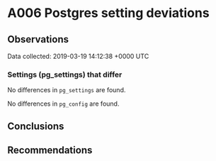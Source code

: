 # A006 Postgres setting deviations #

## Observations ##
Data collected: 2019-03-19 14:12:38 +0000 UTC  

### Settings (pg_settings) that differ ###

No differences in `pg_settings` are found.


No differences in `pg_config` are found.



## Conclusions ##


## Recommendations ##

